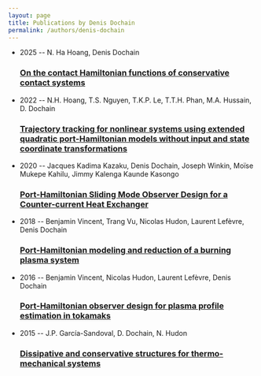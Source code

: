 ```yaml
---
layout: page
title: Publications by Denis Dochain
permalink: /authors/denis-dochain
---
```


<ul class="post-list">
<li><span class='post-meta'>2025 -- N. Ha Hoang, Denis Dochain</span><h3><a class='post-link' href="{{ site.baseurl }}/on-the-contact-hamiltonian-functions-of-conservative-contact-systems">On the contact Hamiltonian functions of conservative contact systems</a></h3></li>
<li><span class='post-meta'>2022 -- N.H. Hoang, T.S. Nguyen, T.K.P. Le, T.T.H. Phan, M.A. Hussain, D. Dochain</span><h3><a class='post-link' href="{{ site.baseurl }}/trajectory-tracking-for-nonlinear-systems-using-extended-quadratic-port-hamiltonian-models-without-input-and-state-coordinate-transformations">Trajectory tracking for nonlinear systems using extended quadratic port-Hamiltonian models without input and state coordinate transformations</a></h3></li>
<li><span class='post-meta'>2020 -- Jacques Kadima Kazaku, Denis Dochain, Joseph Winkin, Moïse Mukepe Kahilu, Jimmy Kalenga Kaunde Kasongo</span><h3><a class='post-link' href="{{ site.baseurl }}/port-hamiltonian-sliding-mode-observer-design-for-a-counter-current-heat-exchanger">Port-Hamiltonian Sliding Mode Observer Design for a Counter-current Heat Exchanger</a></h3></li>
<li><span class='post-meta'>2018 -- Benjamin Vincent, Trang Vu, Nicolas Hudon, Laurent Lefèvre, Denis Dochain</span><h3><a class='post-link' href="{{ site.baseurl }}/port-hamiltonian-modeling-and-reduction-of-a-burning-plasma-system">Port-Hamiltonian modeling and reduction of a burning plasma system</a></h3></li>
<li><span class='post-meta'>2016 -- Benjamin Vincent, Nicolas Hudon, Laurent Lefèvre, Denis Dochain</span><h3><a class='post-link' href="{{ site.baseurl }}/port-hamiltonian-observer-design-for-plasma-profile-estimation-in-tokamaks">Port-Hamiltonian observer design for plasma profile estimation in tokamaks</a></h3></li>
<li><span class='post-meta'>2015 -- J.P. García-Sandoval, D. Dochain, N. Hudon</span><h3><a class='post-link' href="{{ site.baseurl }}/dissipative-and-conservative-structures-for-thermo-mechanical-systems">Dissipative and conservative structures for thermo-mechanical systems</a></h3></li>

</ul>
